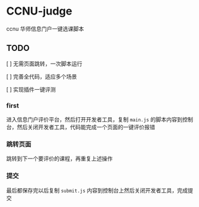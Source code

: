# CCNU-judge
ccnu 华师信息门户一键选课脚本

## TODO

[  ] 无需页面跳转，一次脚本运行

[  ] 完善全代码，适应多个场景

[  ] 实现插件一键评测

### first

进入信息门户评价平台，然后打开开发者工具，复制 `main.js` 的脚本内容到控制台，然后关闭开发者工具，代码能完成一个页面的一键评价报错

### 跳转页面

跳转到下一个要评价的课程，再重复上述操作

### 提交

最后都保存完以后复制 `submit.js` 内容到控制台上然后关闭开发者工具，完成提交

